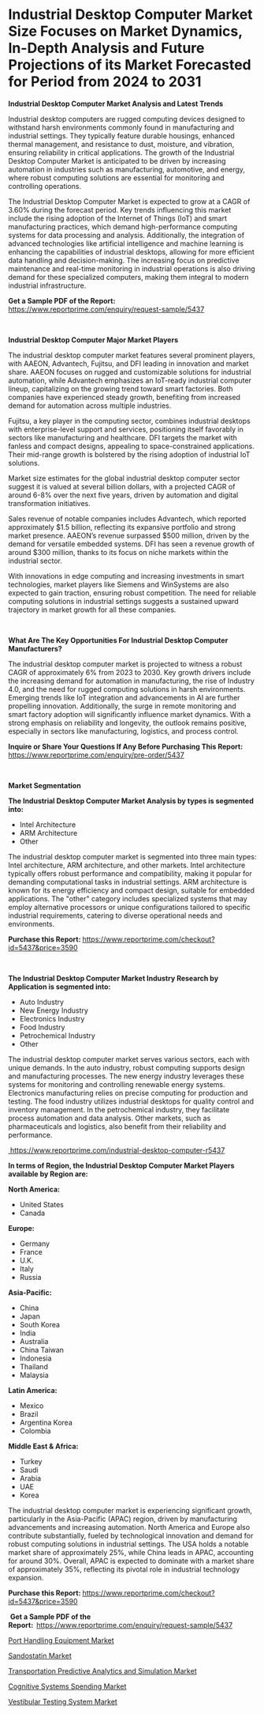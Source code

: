 <p><h1>Industrial Desktop Computer Market Size Focuses on Market Dynamics, In-Depth Analysis and Future Projections of its Market Forecasted for Period from 2024 to 2031</h1></p><p><strong>Industrial Desktop Computer Market Analysis and Latest Trends</strong></p>
<p><p>Industrial desktop computers are rugged computing devices designed to withstand harsh environments commonly found in manufacturing and industrial settings. They typically feature durable housings, enhanced thermal management, and resistance to dust, moisture, and vibration, ensuring reliability in critical applications. The growth of the Industrial Desktop Computer Market is anticipated to be driven by increasing automation in industries such as manufacturing, automotive, and energy, where robust computing solutions are essential for monitoring and controlling operations.</p><p>The Industrial Desktop Computer Market is expected to grow at a CAGR of 3.60% during the forecast period. Key trends influencing this market include the rising adoption of the Internet of Things (IoT) and smart manufacturing practices, which demand high-performance computing systems for data processing and analysis. Additionally, the integration of advanced technologies like artificial intelligence and machine learning is enhancing the capabilities of industrial desktops, allowing for more efficient data handling and decision-making. The increasing focus on predictive maintenance and real-time monitoring in industrial operations is also driving demand for these specialized computers, making them integral to modern industrial infrastructure.</p></p>
<p><strong>Get a Sample PDF of the Report:&nbsp;</strong> <a href="https://www.reportprime.com/enquiry/request-sample/5437">https://www.reportprime.com/enquiry/request-sample/5437</a></p>
<p>&nbsp;</p>
<p><strong>Industrial Desktop Computer Major Market Players</strong></p>
<p><p>The industrial desktop computer market features several prominent players, with AAEON, Advantech, Fujitsu, and DFI leading in innovation and market share. AAEON focuses on rugged and customizable solutions for industrial automation, while Advantech emphasizes an IoT-ready industrial computer lineup, capitalizing on the growing trend toward smart factories. Both companies have experienced steady growth, benefiting from increased demand for automation across multiple industries.</p><p>Fujitsu, a key player in the computing sector, combines industrial desktops with enterprise-level support and services, positioning itself favorably in sectors like manufacturing and healthcare. DFI targets the market with fanless and compact designs, appealing to space-constrained applications. Their mid-range growth is bolstered by the rising adoption of industrial IoT solutions.</p><p>Market size estimates for the global industrial desktop computer sector suggest it is valued at several billion dollars, with a projected CAGR of around 6-8% over the next five years, driven by automation and digital transformation initiatives.</p><p>Sales revenue of notable companies includes Advantech, which reported approximately $1.5 billion, reflecting its expansive portfolio and strong market presence. AAEON’s revenue surpassed $500 million, driven by the demand for versatile embedded systems. DFI has seen a revenue growth of around $300 million, thanks to its focus on niche markets within the industrial sector. </p><p>With innovations in edge computing and increasing investments in smart technologies, market players like Siemens and WinSystems are also expected to gain traction, ensuring robust competition. The need for reliable computing solutions in industrial settings suggests a sustained upward trajectory in market growth for all these companies.</p></p>
<p>&nbsp;</p>
<p><strong>What Are The Key Opportunities For Industrial Desktop Computer Manufacturers?</strong></p>
<p><p>The industrial desktop computer market is projected to witness a robust CAGR of approximately 6% from 2023 to 2030. Key growth drivers include the increasing demand for automation in manufacturing, the rise of Industry 4.0, and the need for rugged computing solutions in harsh environments. Emerging trends like IoT integration and advancements in AI are further propelling innovation. Additionally, the surge in remote monitoring and smart factory adoption will significantly influence market dynamics. With a strong emphasis on reliability and longevity, the outlook remains positive, especially in sectors like manufacturing, logistics, and process control.</p></p>
<p><strong>Inquire or Share Your Questions If Any Before Purchasing This Report:</strong> <a href="https://www.reportprime.com/enquiry/pre-order/5437">https://www.reportprime.com/enquiry/pre-order/5437</a></p>
<p>&nbsp;</p>
<p><strong>Market Segmentation</strong></p>
<p><strong>The Industrial Desktop Computer Market Analysis by types is segmented into:</strong></p>
<p><ul><li>Intel Architecture</li><li>ARM Architecture</li><li>Other</li></ul></p>
<p><p>The industrial desktop computer market is segmented into three main types: Intel architecture, ARM architecture, and other markets. Intel architecture typically offers robust performance and compatibility, making it popular for demanding computational tasks in industrial settings. ARM architecture is known for its energy efficiency and compact design, suitable for embedded applications. The "other" category includes specialized systems that may employ alternative processors or unique configurations tailored to specific industrial requirements, catering to diverse operational needs and environments.</p></p>
<p><strong>Purchase this Report:&nbsp;</strong><a href="https://www.reportprime.com/checkout?id=5437&price=3590">https://www.reportprime.com/checkout?id=5437&price=3590</a></p>
<p>&nbsp;</p>
<p><strong>The Industrial Desktop Computer Market Industry Research by Application is segmented into:</strong></p>
<p><ul><li>Auto Industry</li><li>New Energy Industry</li><li>Electronics Industry</li><li>Food Industry</li><li>Petrochemical Industry</li><li>Other</li></ul></p>
<p><p>The industrial desktop computer market serves various sectors, each with unique demands. In the auto industry, robust computing supports design and manufacturing processes. The new energy industry leverages these systems for monitoring and controlling renewable energy systems. Electronics manufacturing relies on precise computing for production and testing. The food industry utilizes industrial desktops for quality control and inventory management. In the petrochemical industry, they facilitate process automation and data analysis. Other markets, such as pharmaceuticals and logistics, also benefit from their reliability and performance.</p></p>
<p><a href="https://www.reportprime.com/industrial-desktop-computer-r5437">&nbsp;https://www.reportprime.com/industrial-desktop-computer-r5437</a></p>
<p><strong>In terms of Region, the Industrial Desktop Computer Market Players available by Region are:</strong></p>
<p>
    <p> <strong> North America: </strong>
        <ul>
            <li>United States</li>
            <li>Canada</li>
        </ul>
        </p> 
    <p> <strong> Europe: </strong>
        <ul>
            <li>Germany</li>
            <li>France</li>
            <li>U.K.</li>
            <li>Italy</li>
            <li>Russia</li>
        </ul>
        </p> 
    <p> <strong> Asia-Pacific: </strong>
        <ul>
            <li>China</li>
            <li>Japan</li>
            <li>South Korea</li>
            <li>India</li>
            <li>Australia</li>
            <li>China Taiwan</li>
            <li>Indonesia</li>
            <li>Thailand</li>
            <li>Malaysia</li>
        </ul>
        </p> 
    <p> <strong> Latin America: </strong>
        <ul>
            <li>Mexico</li>
            <li>Brazil</li>
            <li>Argentina Korea</li>
            <li>Colombia</li>
        </ul>
        </p> 
    <p> <strong> Middle East & Africa: </strong>
        <ul>
            <li>Turkey</li>
            <li>Saudi</li>
            <li>Arabia</li>
            <li>UAE</li>
            <li>Korea</li>
        </ul>
    </p>
    </p>
<p><p>The industrial desktop computer market is experiencing significant growth, particularly in the Asia-Pacific (APAC) region, driven by manufacturing advancements and increasing automation. North America and Europe also contribute substantially, fueled by technological innovation and demand for robust computing solutions in industrial settings. The USA holds a notable market share of approximately 25%, while China leads in APAC, accounting for around 30%. Overall, APAC is expected to dominate with a market share of approximately 35%, reflecting its pivotal role in industrial technology expansion.</p></p>
<p><strong>Purchase this Report: </strong><a href="https://www.reportprime.com/checkout?id=5437&price=3590">https://www.reportprime.com/checkout?id=5437&price=3590</a></p>
<p>&nbsp;<strong>Get a Sample PDF of the Report:&nbsp;&nbsp;</strong><a href="https://www.reportprime.com/enquiry/request-sample/5437">https://www.reportprime.com/enquiry/request-sample/5437</a></p>
<p><strong></strong></p>
<p><p><a href="https://issuu.com/reportprime-2/docs/port-handling-equipment-market-size_bc854408d6a202">Port Handling Equipment Market</a></p><p><a href="https://issuu.com/reportprime-2/docs/sandostatin-market-size-2030.pptx_b645202bdc2477">Sandostatin Market</a></p><p><a href="https://www.linkedin.com/pulse/future-insights-transportation-predictive-analytics-simulation-mlsxf?trackingId=ojRGRaVzS2uRF95YrakVWg%3D%3D">Transportation Predictive Analytics and Simulation Market</a></p><p><a href="https://www.linkedin.com/pulse/cognitive-systems-spending-market-investigation-industry-2cxrf?trackingId=Iups8cDpSGiEzx0t89AaMw%3D%3D">Cognitive Systems Spending Market</a></p><p><a href="https://www.linkedin.com/pulse/vestibular-testing-system-market-research-report-exploring-size-uv2wc?trackingId=YFjkd5tTRpaJqcniDCfEPQ%3D%3D">Vestibular Testing System Market</a></p></p>